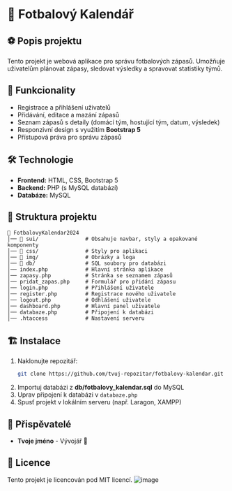 # 📅 Fotbalový Kalendář

## ⚽ Popis projektu
Tento projekt je webová aplikace pro správu fotbalových zápasů. Umožňuje uživatelům plánovat zápasy, sledovat výsledky a spravovat statistiky týmů.

## 🚀 Funkcionality
- Registrace a přihlášení uživatelů
- Přidávání, editace a mazání zápasů
- Seznam zápasů s detaily (domácí tým, hostující tým, datum, výsledek)
- Responzivní design s využitím **Bootstrap 5**
- Přístupová práva pro správu zápasů

## 🛠 Technologie
- **Frontend:** HTML, CSS, Bootstrap 5
- **Backend:** PHP (s MySQL databází)
- **Databáze:** MySQL

## 📂 Struktura projektu
```
📁 FotbalovyKalendar2024
│── 📁 sui/               # Obsahuje navbar, styly a opakované komponenty
│── 📁 css/               # Styly pro aplikaci
│── 📁 img/               # Obrázky a loga
│── 📁 db/                # SQL soubory pro databázi
│── index.php            # Hlavní stránka aplikace
│── zapasy.php           # Stránka se seznamem zápasů
│── pridat_zapas.php     # Formulář pro přidání zápasu
│── login.php            # Přihlášení uživatele
│── register.php         # Registrace nového uživatele
│── logout.php           # Odhlášení uživatele
│── dashboard.php        # Hlavní panel uživatele
│── databaze.php         # Připojení k databázi
│── .htaccess            # Nastavení serveru
```

## 🏗 Instalace
1. Naklonujte repozitář:
   ```sh
   git clone https://github.com/tvuj-repozitar/fotbalovy-kalendar.git
   ```
2. Importuj databázi z **db/fotbalovy_kalendar.sql** do MySQL
3. Uprav připojení k databázi v `databaze.php`
4. Spusť projekt v lokálním serveru (např. Laragon, XAMPP)

## 👤 Přispěvatelé
- **Tvoje jméno** - Vývojář 🎯

## 📜 Licence
Tento projekt je licencován pod MIT licencí.
![image](https://github.com/user-attachments/assets/b73b9546-66fe-4828-bc8e-a6bc5fea7521)
